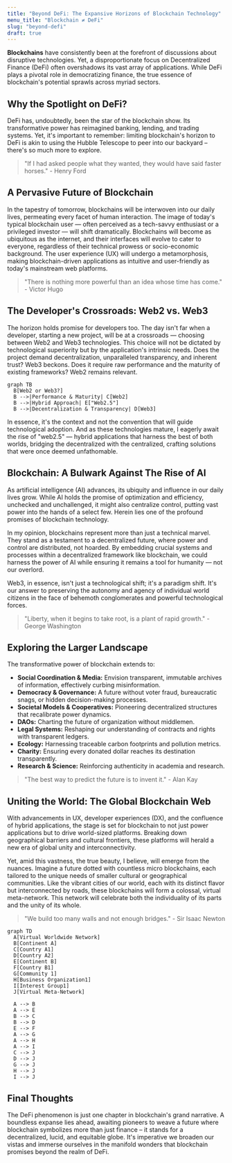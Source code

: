 ```yaml
---
title: "Beyond DeFi: The Expansive Horizons of Blockchain Technology"
menu_title: "Blockchain ≠ DeFi"
slug: "beyond-defi"
draft: true
---
```


**Blockchains** have consistently been at the forefront of discussions about disruptive technologies. Yet, a disproportionate focus on Decentralized Finance (DeFi) often overshadows its vast array of applications. While DeFi plays a pivotal role in democratizing finance, the true essence of blockchain's potential sprawls across myriad sectors.

## Why the Spotlight on DeFi?

DeFi has, undoubtedly, been the star of the blockchain show. Its transformative power has reimagined banking, lending, and trading systems. Yet, it's important to remember: limiting blockchain's horizon to DeFi is akin to using the Hubble Telescope to peer into our backyard – there's so much more to explore.

> "If I had asked people what they wanted, they would have said faster horses." - Henry Ford

## A Pervasive Future of Blockchain

In the tapestry of tomorrow, blockchains will be interwoven into our daily lives, permeating every facet of human interaction. The image of today's typical blockchain user — often perceived as a tech-savvy enthusiast or a privileged investor — will shift dramatically. Blockchains will become as ubiquitous as the internet, and their interfaces will evolve to cater to everyone, regardless of their technical prowess or socio-economic background. The user experience (UX) will undergo a metamorphosis, making blockchain-driven applications as intuitive and user-friendly as today's mainstream web platforms.

> "There is nothing more powerful than an idea whose time has come." - Victor Hugo

## The Developer's Crossroads: Web2 vs. Web3

The horizon holds promise for developers too. The day isn't far when a developer, starting a new project, will be at a crossroads — choosing between Web2 and Web3 technologies. This choice will not be dictated by technological superiority but by the application's intrinsic needs. Does the project demand decentralization, unparalleled transparency, and inherent trust? Web3 beckons. Does it require raw performance and the maturity of existing frameworks? Web2 remains relevant.

```mermaid
graph TB
  B[Web2 or Web3?]
  B -->|Performance & Maturity| C[Web2]
  B -->|Hybrid Approach| E["Web2.5"]
  B -->|Decentralization & Transparency| D[Web3]
```

In essence, it's the context and not the convention that will guide technological adoption. And as these technologies mature, I eagerly await the rise of "web2.5" — hybrid applications that harness the best of both worlds, bridging the decentralized with the centralized, crafting solutions that were once deemed unfathomable.

## Blockchain: A Bulwark Against The Rise of AI

As artificial intelligence (AI) advances, its ubiquity and influence in our daily lives grow. While AI holds the promise of optimization and efficiency, unchecked and unchallenged, it might also centralize control, putting vast power into the hands of a select few. Herein lies one of the profound promises of blockchain technology.

In my opinion, blockchains represent more than just a technical marvel. They stand as a testament to a decentralized future, where power and control are distributed, not hoarded. By embedding crucial systems and processes within a decentralized framework like blockchain, we could harness the power of AI while ensuring it remains a tool for humanity — not our overlord.

Web3, in essence, isn't just a technological shift; it's a paradigm shift. It's our answer to preserving the autonomy and agency of individual world citizens in the face of behemoth conglomerates and powerful technological forces.

> "Liberty, when it begins to take root, is a plant of rapid growth." - George Washington

## Exploring the Larger Landscape

The transformative power of blockchain extends to:

- **Social Coordination & Media:** Envision transparent, immutable archives of information, effectively curbing misinformation.
- **Democracy & Governance:** A future without voter fraud, bureaucratic snags, or hidden decision-making processes.
- **Societal Models & Cooperatives:** Pioneering decentralized structures that recalibrate power dynamics.
- **DAOs:** Charting the future of organization without middlemen.
- **Legal Systems:** Reshaping our understanding of contracts and rights with transparent ledgers.
- **Ecology:** Harnessing traceable carbon footprints and pollution metrics.
- **Charity:** Ensuring every donated dollar reaches its destination transparently.
- **Research & Science:** Reinforcing authenticity in academia and research.

> "The best way to predict the future is to invent it." - Alan Kay

## Uniting the World: The Global Blockchain Web

With advancements in UX, developer experiences (DX), and the confluence of hybrid applications, the stage is set for blockchain to not just power applications but to drive world-sized platforms. Breaking down geographical barriers and cultural frontiers, these platforms will herald a new era of global unity and interconnectivity.

Yet, amid this vastness, the true beauty, I believe, will emerge from the nuances. Imagine a future dotted with countless micro blockchains, each tailored to the unique needs of smaller cultural or geographical communities. Like the vibrant cities of our world, each with its distinct flavor but interconnected by roads, these blockchains will form a colossal, virtual meta-network. This network will celebrate both the individuality of its parts and the unity of its whole.

> "We build too many walls and not enough bridges." - Sir Isaac Newton

```mermaid
graph TD
  A[Virtual Worldwide Network]
  B[Continent A]
  C[Country A1]
  D[Country A2]
  E[Continent B]
  F[Country B1]
  G[Community 1]
  H[Business Organization1]
  I[Interest Group1]
  J[Virtual Meta-Network]

  A --> B
  A --> E
  B --> C
  B --> D
  E --> F
  A --> G
  A --> H
  A --> I
  C --> J
  D --> J
  G --> J
  H --> J
  I --> J
```

## Final Thoughts

The DeFi phenomenon is just one chapter in blockchain's grand narrative. A boundless expanse lies ahead, awaiting pioneers to weave a future where blockchain symbolizes more than just finance – it stands for a decentralized, lucid, and equitable globe. It's imperative we broaden our vistas and immerse ourselves in the manifold wonders that blockchain promises beyond the realm of DeFi.
